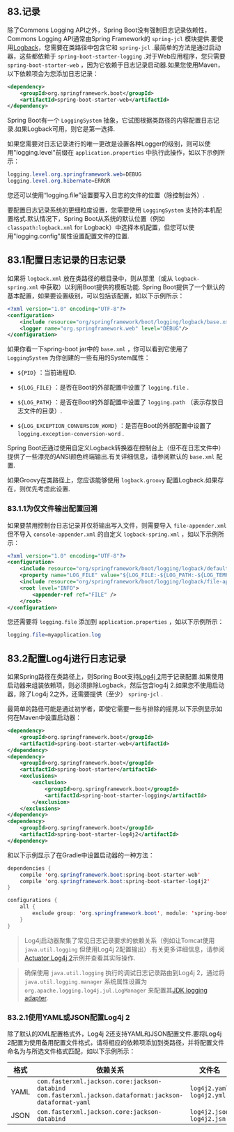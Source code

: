 ## 83.记录

除了Commons Logging API之外，Spring Boot没有强制日志记录依赖性，Commons Logging API通常由Spring Framework的 `spring-jcl` 模块提供.要使用[Logback](http://logback.qos.ch)，您需要在类路径中包含它和 `spring-jcl` .最简单的方法是通过启动器，这些都依赖于 `spring-boot-starter-logging` .对于Web应用程序，您只需要 `spring-boot-starter-web` ，因为它依赖于日志记录启动器.如果您使用Maven，以下依赖项会为您添加日志记录：

```xml
<dependency>
	<groupId>org.springframework.boot</groupId>
	<artifactId>spring-boot-starter-web</artifactId>
</dependency>
```

Spring Boot有一个 `LoggingSystem` 抽象，它试图根据类路径的内容配置日志记录.如果Logback可用，则它是第一选择.

如果您需要对日志记录进行的唯一更改是设置各种Logger的级别，则可以使用"logging.level"前缀在 `application.properties` 中执行此操作，如以下示例所示：

```java
logging.level.org.springframework.web=DEBUG
logging.level.org.hibernate=ERROR
```

您还可以使用“logging.file”设置要写入日志的文件的位置（除控制台外）.

要配置日志记录系统的更细粒度设置，您需要使用 `LoggingSystem` 支持的本机配置格式.默认情况下，Spring Boot从系统的默认位置（例如 `classpath:logback.xml`  for Logback）中选择本机配置，但您可以使用"logging.config"属性设置配置文件的位置.

## 83.1配置日志记录的日志记录

如果将 `logback.xml` 放在类路径的根目录中，则从那里（或从 `logback-spring.xml` 中获取）以利用Boot提供的模板功能. Spring Boot提供了一个默认的基本配置，如果要设置级别，可以包括该配置，如以下示例所示：

```xml
<?xml version="1.0" encoding="UTF-8"?>
<configuration>
	<include resource="org/springframework/boot/logging/logback/base.xml"/>
	<logger name="org.springframework.web" level="DEBUG"/>
</configuration>
```

如果你看一下spring-boot jar中的 `base.xml` ，你可以看到它使用了 `LoggingSystem` 为你创建的一些有用的System属性：

-  `${PID}` ：当前进程ID.

-  `${LOG_FILE}` ：是否在Boot的外部配置中设置了 `logging.file` .

-  `${LOG_PATH}` ：是否在Boot的外部配置中设置了 `logging.path` （表示存放日志文件的目录）.

-  `${LOG_EXCEPTION_CONVERSION_WORD}` ：是否在Boot的外部配置中设置了 `logging.exception-conversion-word` .

Spring Boot还通过使用自定义Logback转换器在控制台上（但不在日志文件中）提供了一些漂亮的ANSI颜色终端输出.有关详细信息，请参阅默认的 `base.xml` 配置.

如果Groovy在类路径上，您应该能够使用 `logback.groovy` 配置Logback.如果存在，则优先考虑此设置.

### 83.1.1为仅文件输出配置回溯

如果要禁用控制台日志记录并仅将输出写入文件，则需要导入 `file-appender.xml` 但不导入 `console-appender.xml` 的自定义 `logback-spring.xml` ，如以下示例所示：

```xml
<?xml version="1.0" encoding="UTF-8"?>
<configuration>
	<include resource="org/springframework/boot/logging/logback/defaults.xml" />
	<property name="LOG_FILE" value="${LOG_FILE:-${LOG_PATH:-${LOG_TEMP:-${java.io.tmpdir:-/tmp}}/}spring.log}"/>
	<include resource="org/springframework/boot/logging/logback/file-appender.xml" />
	<root level="INFO">
		<appender-ref ref="FILE" />
	</root>
</configuration>
```

您还需要将 `logging.file` 添加到 `application.properties` ，如以下示例所示：

```java
logging.file=myapplication.log
```

## 83.2配置Log4j进行日志记录

如果Spring路径在类路径上，则Spring Boot支持[Log4j 2](https://logging.apache.org/log4j/2.x)用于记录配置.如果使用启动器来组装依赖项，则必须排除Logback，然后包含log4j 2.如果您不使用启动器，除了Log4j 2之外，还需要提供（至少） `spring-jcl` .

最简单的路径可能是通过初学者，即使它需要一些与排除的摇晃.以下示例显示如何在Maven中设置启动器：

```xml
<dependency>
	<groupId>org.springframework.boot</groupId>
	<artifactId>spring-boot-starter-web</artifactId>
</dependency>
<dependency>
	<groupId>org.springframework.boot</groupId>
	<artifactId>spring-boot-starter</artifactId>
	<exclusions>
		<exclusion>
			<groupId>org.springframework.boot</groupId>
			<artifactId>spring-boot-starter-logging</artifactId>
		</exclusion>
	</exclusions>
</dependency>
<dependency>
	<groupId>org.springframework.boot</groupId>
	<artifactId>spring-boot-starter-log4j2</artifactId>
</dependency>
```

和以下示例显示了在Gradle中设置启动器的一种方法：

```java
dependencies {
	compile 'org.springframework.boot:spring-boot-starter-web'
	compile 'org.springframework.boot:spring-boot-starter-log4j2'
}

configurations {
	all {
		exclude group: 'org.springframework.boot', module: 'spring-boot-starter-logging'
	}
}
```

>  Log4j启动器聚集了常见日志记录要求的依赖关系（例如让Tomcat使用 `java.util.logging` 但使用Log4j 2配置输出）.有关更多详细信息，请参阅[Actuator Log4j 2](https://github.com/spring-projects/spring-boot/tree/v2.1.0.RELEASE/spring-boot-samples/spring-boot-sample-actuator-log4j2)示例并查看其实际操作.

> 确保使用 `java.util.logging` 执行的调试日志记录路由到Log4j 2，通过将 `java.util.logging.manager` 系统属性设置为 `org.apache.logging.log4j.jul.LogManager` 来配置其[JDK logging adapter](https://logging.apache.org/log4j/2.0/log4j-jul/index.html).

### 83.2.1使用YAML或JSON配置Log4j 2

除了默认的XML配置格式外，Log4j 2还支持YAML和JSON配置文件.要将Log4j 2配置为使用备用配置文件格式，请将相应的依赖项添加到类路径，并将配置文件命名为与所选文件格式匹配，如以下示例所示：

|格式|依赖关系|文件名|
| ---- | ---- | ---- |
| YAML |  `com.fasterxml.jackson.core:jackson-databind`   `com.fasterxml.jackson.dataformat:jackson-dataformat-yaml`  |  `log4j2.yaml`   `log4j2.yml`  |
| JSON |  `com.fasterxml.jackson.core:jackson-databind`  |  `log4j2.json`   `log4j2.jsn`  |

